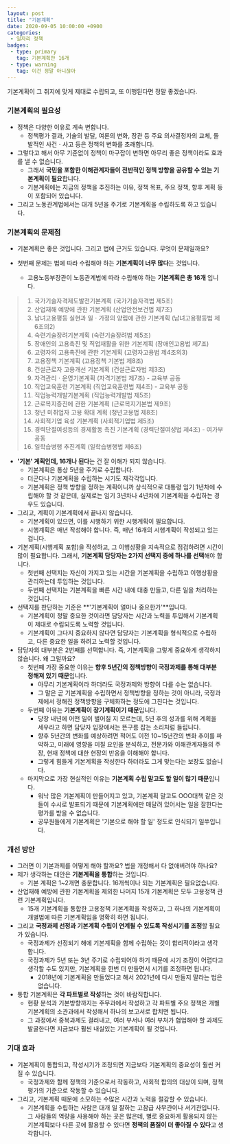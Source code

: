```yaml
---
layout: post
title: "기본계획"
date: 2020-09-05 10:00:00 +0900
categories: 
 - 일자리 정책
badges:
 - type: primary
   tag: 기본계획만 16개
 - type: warning
   tag: 이건 정말 아니잖아
---
```


기본계획이 그 취지에 맞게 제대로 수립되고, 또 이행된다면 정말 좋겠습니다.

<!--more-->

### **기본계획**의 필요성

- 정책은 다양한 이유로 계속 변합니다.
  - 정책평가 결과, 기술의 발달, 여론의 변화, 장관 등 주요 의사결정자의 교체, 돌발적인 사건ㆍ사고 등은 정책의 변화를 초래합니다.
- 그렇다고 해서 아무 기준없이 정책이 마구잡이 변하면 아무리 좋은 정책이라도 효과를 낼 수 없습니다.
  - 그래서 **국민을 포함한 이해관계자들이 전반적인 정책 방향을 공유할 수 있는 기본계획이 필요**합니다.
  - 기본계획에는 지금의 정책을 추진하는 이유, 정책 목표, 주요 정책, 향후 계획 등이 포함되어 있습니다.
- 그리고 노동관계법에서는 대개 5년을 주기로 기본계획을 수립하도록 하고 있습니다.

### **기본계획**의 문제점

- 기본계획은 좋은 것입니다. 그리고 법에 근거도 있습니다. 무엇이 문제일까요?

- 첫번째 문제는 법에 따라 수립해야 하는 **기본계획이 너무 많다**는 것입니다.
  - 고용노동부장관이 노동관계법에 따라 수립해야 하는 **기본계획은 총 16개** 입니다.

> 1. 국가기술자격제도발전기본계획 (국가기술자격법 제5조)
> 2. 산업재해 예방에 관한 기본계획 (산업안전보건법 제7조)
> 3. 남녀고용평등 실현과 일ㆍ가정의 양립에 관한 기본계획 (남녀고용평등법 제6조의2)
> 4. 숙련기술장려기본계획 (숙련기술장려법 제5조)
> 5. 장애인의 고용촉진 및 직업재활을 위한 기본계획 (장애인고용법 제7조)
> 6. 고령자의 고용촉진에 관한 기본계획 (고령자고용법 제4조의3)
> 7. 고용정책 기본계획 (고용정책 기본법 제8조)
> 8. 건설근로자 고용개선 기본계획 (건설근로자법 제3조)
> 9. 자격관리ㆍ운영기본계획 (자격기본법 제7조) - 교육부 공동
> 10. 직업교육훈련 기본계획 (직업교육훈련법 제4조) - 교육부 공동
> 11. 직업능력개발기본계획 (직업능력개발법 제5조)
> 12. 근로복지증진에 관한 기본계획 (근로복지기본법 제9조)
> 13. 청년 미취업자 고용 확대 계획 (청년고용법 제8조)
> 14. 사회적기업 육성 기본계획 (사회적기업법 제5조)
> 15. 경력단절여성등의 경제활동 촉진 기본계획 (경력단절여성법 제4조) - 여가부 공동
> 16. 일학습병행 추진계획 (일학습병행법 제6조)

- **'기본' 계획인데, 16개나 된다**는 건 잘 이해가 되지 않습니다.
  - 기본계획은 통상 5년을 주기로 수립합니다.
  - 더군다나 기본계획을 수립하는 시기도 제각각입니다.
  - 기본계획은 정책 방향을 정하는 계획이니까 상식적으로 대통령 임기 1년차에 수립해야 할 것 같은데, 실제로는 임기 3년차나 4년차에 기본계획을 수립하는 경우도 있습니다.
- 그리고, 계획이 기본계획에서 끝나지 않습니다.
  - 기본계획이 있으면, 이를 시행하기 위한 시행계획이 필요합니다.
  - 시행계획은 매년 작성해야 합니다. 즉, 매년 16개의 시행계획이 작성되고 있는 겁니다.
- 기본계획(시행계획 포함)을 작성하고, 그 이행상황을 지속적으로 점검하려면 시간이 많이 필요합니다. 그래서, **기본계획 담당자는 2가지 선택지 중에 하나를 선택**해야 합니다.
  - 첫번째 선택지는 자신이 가지고 있는 시간을 기본계획을 수립하고 이행상황을 관리하는데 투입하는 것입니다.
  - 두번째 선택지는 기본계획을 빠른 시간 내에 대충 만들고, 다른 일을 처리하는 것입니다.
- 선택지를 판단하는 기준은 **'기본계획이 얼마나 중요한가'**입니다.
  - 기본계획이 정말 중요한 것이라면 담당자는 시간과 노력을 투입해서 기본계획이 제대로 수립되도록 노력할 것입니다.
  - 기본계획이 그다지 중요하지 않다면 담당자는 기본계획을 형식적으로 수립하고, 다른 중요한 일을 하려고 노력할 것입니다.
- 담당자의 대부분은 2번째를 선택합니다. 즉, 기본계획을 그렇게 중요하게 생각하지 않습니다. 왜 그럴까요? 
  - 첫번째 가장 중요한 이유는 **향후 5년간의 정책방향이 국정과제를 통해 대부분 정해져 있기 때문**입니다.
    - 아무리 기본계획이라 하더라도 국정과제와 방향이 다를 수는 없습니다.
    - 그 말은 곧 기본계획을 수립하면서 정책방향을 정하는 것이 아니라, 국정과제에서 정해진 정책방향을 구체화하는 정도에 그친다는 것입니다.    
  - 두번째 이유는 **기본계획이 장기계획이기 때문**입니다.
    - 당장 내년에 어떤 일이 벌어질 지 모르는데, 5년 후의 성과를 위해 계획을 세우라고 하면 담당자 입장에서는 뜬구름 잡는 소리처럼 들립니다.
    - 향후 5년간의 변화를 예상하려면 적어도 이전 10~15년간의 변화 추이를 파악하고, 미래에 영향을 미칠 요인을 분석하고, 전문가와 이해관계자들의 주장, 현재 정책에 대한 현장의 반응을 이해해야 합니다.
    - 그렇게 힘들게 기본계획을 작성한다 하더라도 그게 맞는다는 보장도 없습니다.
  - 마지막으로 가장 현실적인 이유는 **기본계획 수립 말고도 할 일이 많기 때문**입니다.
    - 워낙 많은 기본계획이 만들어지고 있고, 기본계획 말고도 OOO대책 같은 것들이 수시로 발표되기 때문에 기본계획에만 매달려 있어서는 일을 잘한다는 평가를 받을 수 없습니다.
    - 공무원들에게 기본계획은 '기본으로 해야 할 일' 정도로 인식되기 일쑤입니다.

### **개선 방안**

- 그러면 이 기본과제를 어떻게 해야 할까요? 법을 개정해서 다 없애버려야 하나요?
- 제가 생각하는 대안은 **기본계획을 통합**하는 것입니다.
  - 기본 계획은 1~2개면 충분합니다. 16개씩이나 되는 기본계획은 필요없습니다.
- 산업재해 예방에 관한 기본계획을 제외한 나머지 15개 기본계획은 모두 고용정책 관련 기본계획입니다.
  - 15개 기본계획을 통합한 고용정책 기본계획을 작성하고, 그 하나의 기본계획이 개별법에 따른 기본계획임을 명확히 하면 됩니다.
- 그리고 **국정과제 선정과 기본계획 수립이 연계될 수 있도록 작성시기를 조정**할 필요가 있습니다.
  - 국정과제가 선정되기 해에 기본계획을 함께 수립하는 것이 합리적이라고 생각합니다.
  - 국정과제가 5년 또는 3년 주기로 수립되어야 하기 때문에 시기 조정이 어렵다고 생각할 수도 있지만, 기본계획을 한번 더 만들면서 시기를 조정하면 됩니다.
    - 2018년에 기본계획을 만들었다고 해서 2021년에 다시 만들지 말라는 법은 없습니다.
- 통합 기본계획은 **각 파트별로 작성**하는 것이 바람직합니다.
  - 현황 분석과 기본방향까지는 주무과에서 작성하고 각 파트별 주요 정책은 개별 기본계획의 소관과에서 작성해서 하나의 보고서로 합치면 됩니다.
  - 그 과정에서 중복과제도 걸러내고, 여러 부서나 여러 부처가 협업해야 할 과제도 발굴한다면 지금보다 훨씬 내실있는 기본계획이 될 것입니다.

### **기대 효과**

- 기본계획이 통합되고, 작성시기가 조정되면 지금보다 기본계획의 중요성이 훨씬 커질 수 있습니다.
  - 국정과제와 함께 정책의 기준으로서 작동하고, 사회적 합의의 대상이 되며, 정책 평가의 기준으로 작동할 수 있습니다.
- 그리고, 기본계획 때문에 소모하는 수많은 시간과 노력을 절감할 수 있습니다.
  - 기본계획을 수립하는 사람은 대개 일 잘하는 고참급 사무관이나 서기관입니다. 그 사람들의 역량을 사용해야 하는 곳은 많은데, 별로 중요하게 활용되지 않는 기본계획보다 다른 곳에 활용할 수 있다면 **정책의 품질이 더 좋아질 수 있다**고 생각합니다.